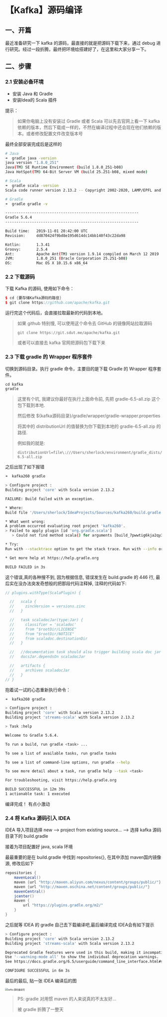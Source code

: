 # 【Kafka】源码编译

## 一、开篇

最近准备研究一下 kafka 的源码，最直接的就是把源码下载下来，通过 debug 进行研究。经过一段折腾，最终把环境给搭建好了，在这里和大家分享一下。

## 二、步骤

### 2.1 安装必备环境

- 安装 Java 和 Gradle
- 安装Idea的 Scala 插件

提示：

> 如果你电脑上没有安装过 Gradle 或者 Scala 可以先去官网上看一下 kafka 依赖的版本，然后下载成一样的，不然在编译过程中还会现在他们依赖的版本。或者修改配置文件改变版本号

最终全部安装完成后是这样的

```sh
# Java
➜  gradle java -version
java version "1.8.0_251"
Java(TM) SE Runtime Environment (build 1.8.0_251-b08)
Java HotSpot(TM) 64-Bit Server VM (build 25.251-b08, mixed mode)
```

```sh
# Scala
➜  gradle scala -version
Scala code runner version 2.13.2 -- Copyright 2002-2020, LAMP/EPFL and Lightbend, Inc.
```

```sh
# Gradle
➜  gradle gradle -v

------------------------------------------------------------
Gradle 5.6.4
------------------------------------------------------------

Build time:   2019-11-01 20:42:00 UTC
Revision:     dd870424f9bd8e195d614dc14bb140f43c22da98

Kotlin:       1.3.41
Groovy:       2.5.4
Ant:          Apache Ant(TM) version 1.9.14 compiled on March 12 2019
JVM:          1.8.0_251 (Oracle Corporation 25.251-b08)
OS:           Mac OS X 10.15.6 x86_64
```

### 2.2 下载源码

下载 Kafka 的源码, 使用如下命令：

```cpp
$ cd {要存储Kafka源码的路径}
$ git clone https://github.com/apache/kafka.git
```

运行完这个代码后，会直接拉取最新的代码到本地。

> 如果 github 特别慢, 可以使用这个命令去 GitHub 的镜像网站拉取源码
>
> ```
> git clone https://git.sdut.me/apache/kafka.git
> ```
>
> 或者可以直接去 kafka 官网把源码包下载下来

### 2.3 下载 gradle 的 Wrapper 程序套件

切换到源码目录。执行 gradle 命令，主要目的是下载 Gradle 的 Wrapper 程序套件。

```java
cd kafka
gradle
```

> 这里有个坑, 我建议你最好在执行上面命令前, 先把 gradle-6.5-all.zip 这个包下载到本地.
>
> 然后修改 ${kafka源码目录}/gradle/wrapper/gradle-wrapper.properties
>
> 将其中的 distributionUrl 的值替换为你下载到本地的 gradle-6.5-all.zip 的路径.
>
> 例如我的就是:
>
> ```
> distributionUrl=file\:///Users/sherlock/environment/gradle_dists/gradle-6.5-all.zip
> ```

之后出现了如下报错

```sh
➜  kafka260 gradle

> Configure project :
Building project 'core' with Scala version 2.13.2

FAILURE: Build failed with an exception.

* Where:
Build file '/Users/sherlock/IdeaProjects/Sources/kafka260/build.gradle' line: 446

* What went wrong:
A problem occurred evaluating root project 'kafka260'.
> Failed to apply plugin [id 'org.gradle.scala']
   > Could not find method scala() for arguments [build_7pwwtig6kja2qy3v23zc3mgbn$_run_closure5$_closure73$_closure105@4e76abd6] on object of type org.gradle.api.plugins.scala.ScalaPlugin.

* Try:
Run with --stacktrace option to get the stack trace. Run with --info or --debug option to get more log output. Run with --scan to get full insights.

* Get more help at https://help.gradle.org

BUILD FAILED in 3s
```

这个错误,真的各种搜不到, 因为根据信息, 错误发生在 build.gradle 的 446 行, 最后实在没办法突发奇想般的把那段代码注释掉, 注释的代码如下:

```groovy
// plugins.withType(ScalaPlugin) {

  //   scala {
  //     zincVersion = versions.zinc
  //   }

  //   task scaladocJar(type:Jar) {
  //     classifier = 'scaladoc'
  //     from "$rootDir/LICENSE"
  //     from "$rootDir/NOTICE"
  //     from scaladoc.destinationDir
  //   }

  //   //documentation task should also trigger building scala doc jar
  //   docsJar.dependsOn scaladocJar

  //   artifacts {
  //     archives scaladocJar
  //   }
// }
```

抱着试一试的心态重新执行命令：

```sh
➜  kafka260 gradle

> Configure project :
Building project 'core' with Scala version 2.13.2
Building project 'streams-scala' with Scala version 2.13.2

> Task :help

Welcome to Gradle 5.6.4.

To run a build, run gradle <task> ...

To see a list of available tasks, run gradle tasks

To see a list of command-line options, run gradle --help

To see more detail about a task, run gradle help --task <task>

For troubleshooting, visit https://help.gradle.org

BUILD SUCCESSFUL in 12m 39s
1 actionable task: 1 executed
```

编译完成！ 有点小激动

### 2.4 将 Kafka 源码引入 IDEA

IDEA 导入项目选择 new --> project from existing source... --> 选择 kafka 源码目录下的 build.gradle

接着为项目配置好 java, scala 环境

最最重要的是在 build.gradle 中找到 repositories{}, 在其中添加 maven国内镜像源, 修改后如下

```java
repositories {
	mavenLocal()
	maven {url "http://maven.aliyun.com/nexus/content/groups/public/"}
	maven {url "http://maven.oschina.net/content/groups/public/"}
	mavenCentral()
	jcenter()
	maven {
		url "https://plugins.gradle.org/m2/"
	}
}
```

之后就等 IDEA 的 gradle 自己去下载编译吧,最后编译完成 IDEA会有如下提示

```sh
> Configure project :
Building project 'core' with Scala version 2.13.2
Building project 'streams-scala' with Scala version 2.13.2

Deprecated Gradle features were used in this build, making it incompatible with Gradle 7.0.
Use '--warning-mode all' to show the individual deprecation warnings.
See https://docs.gradle.org/6.5/userguide/command_line_interface.html#sec:command_line_warnings

CONFIGURE SUCCESSFUL in 6m 3s
```

最后的最后, 贴一张 IDEA 编译后的图

<img src="/Users/sherlock/Desktop/notes/allPics/Kafka/kafka 源码编译完.png" alt="kafka 源码编译完" style="zoom:50%;" />

> PS: gradle 对用惯 maven 的人来说真的不太友好...
>
> 被 gradle 折腾了一整天